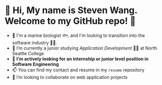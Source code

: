 # 👋 Hi, My name is Steven Wang. Welcome to my GitHub repo! 🤠
- 🚢 I'm a marine biologist 🐟, and I'm looking to transition into the software industry 🧑🏻.
- 🌱 I’m currently a junior studying *Application Development* 👨‍💻 at North Seattle College
- 🐣 **I'm actively looking for an internship or junior level position in Software Engineering**
- 📫 You can find my contact and resume in my `resume` repository
- 💞 I’m looking to collaborate on web application projects
<!---
shipitsteven/shipitsteven is a ✨ special ✨ repository because its `README.md` (this file) appears on your GitHub profile.
You can click the Preview link to take a look at your changes.
--->
